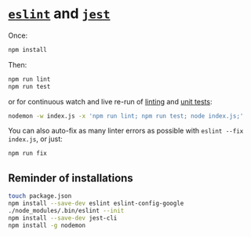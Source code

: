 # [`eslint`](https://github.com/hchiam/learning-eslint-google) and [`jest`](https://github.com/hchiam/learning-jest)

Once:

```bash
npm install
```

Then:

```bash
npm run lint
npm run test
```

or for continuous watch and live re-run of [linting](https://github.com/hchiam/eslint-and-jest/blob/master/package.json#L8) and [unit tests](https://github.com/hchiam/eslint-and-jest/blob/master/package.json#L7):

```bash
nodemon -w index.js -x 'npm run lint; npm run test; node index.js;'
```

You can also auto-fix as many linter errors as possible with `eslint --fix index.js`, or just:

```bash
npm run fix
```

## Reminder of installations

```bash
touch package.json
npm install --save-dev eslint eslint-config-google
./node_modules/.bin/eslint --init
npm install --save-dev jest-cli
npm install -g nodemon
```

